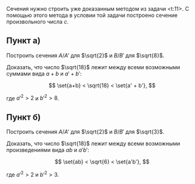 Сечения нужно строить уже доказанным методом из задачи <t:11>. С помощью этого метода в условии той задачи построено сечение произвольного числа $c$.

## Пункт а)

Построить сечения $A/A'$ для $\sqrt{2}$ и $B/B'$ для $\sqrt{8}$.

Доказать, что число $\sqrt{18}$ лежит между всеми возможными суммами вида $a+b$ и $a' + b'$:

$$ \set{a+b} < \sqrt{18} < \set{a' + b'}, $$

где $a'^2 > 2$ и $b'^2 > 8$.

## Пункт б)

Построить сечения $A/A'$ для $\sqrt{2}$ и $B/B'$ для $\sqrt{3}$.

Доказать, что число $\sqrt{18}$ лежит между всеми возможными произведениями вида $ab$ и $a'b'$:

$$ \set{ab} < \sqrt{6} < \set{a'b'}, $$

где $a'^2 > 2$ и $b'^2 > 3$.